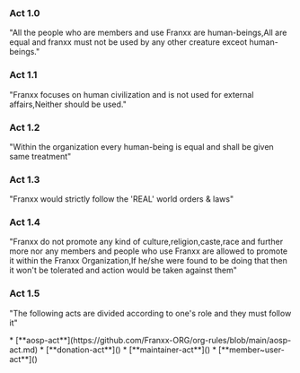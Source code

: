 <p align="center">
  <img src="" />
</p>

### Act 1.0

<p>
"All the people who are members and use Franxx are human-beings,All are equal and franxx must not be used by any other creature exceot human-beings."
</p>

### Act 1.1

<p>
"Franxx focuses on human civilization and is not used for external affairs,Neither should be used."
</p>

### Act 1.2

<p>
"Within the organization every human-being is equal and shall be given same treatment"
</p>

### Act 1.3

<p>
"Franxx would strictly follow the 'REAL' world orders & laws"
</p>

### Act 1.4

<p>
"Franxx do not promote any kind of culture,religion,caste,race and further more nor any members and people who use Franxx are allowed to promote it within the Franxx Organization,If he/she were found to be doing that then it won't be tolerated and action would be taken against them"
</p>

### Act 1.5

<p>
"The following acts are divided according to one's role and they must follow it"
</p>
 * [**aosp-act**](https://github.com/Franxx-ORG/org-rules/blob/main/aosp-act.md)
 * [**donation-act**]()
 * [**maintainer-act**]()
 * [**member~user-act**]()
